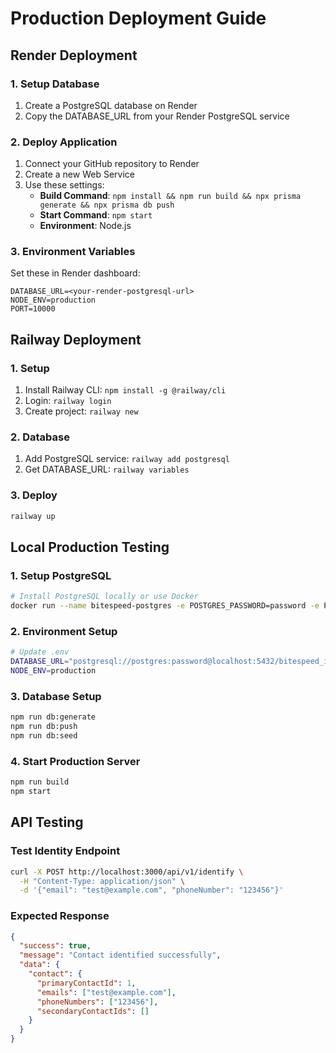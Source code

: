 # Production Deployment Guide

## Render Deployment

### 1. Setup Database
1. Create a PostgreSQL database on Render
2. Copy the DATABASE_URL from your Render PostgreSQL service

### 2. Deploy Application
1. Connect your GitHub repository to Render
2. Create a new Web Service
3. Use these settings:
   - **Build Command**: `npm install && npm run build && npx prisma generate && npx prisma db push`
   - **Start Command**: `npm start`
   - **Environment**: Node.js

### 3. Environment Variables
Set these in Render dashboard:
```
DATABASE_URL=<your-render-postgresql-url>
NODE_ENV=production
PORT=10000
```

## Railway Deployment

### 1. Setup
1. Install Railway CLI: `npm install -g @railway/cli`
2. Login: `railway login`
3. Create project: `railway new`

### 2. Database
1. Add PostgreSQL service: `railway add postgresql`
2. Get DATABASE_URL: `railway variables`

### 3. Deploy
```bash
railway up
```

## Local Production Testing

### 1. Setup PostgreSQL
```bash
# Install PostgreSQL locally or use Docker
docker run --name bitespeed-postgres -e POSTGRES_PASSWORD=password -e POSTGRES_DB=bitespeed_identity -p 5432:5432 -d postgres:15
```

### 2. Environment Setup
```bash
# Update .env
DATABASE_URL="postgresql://postgres:password@localhost:5432/bitespeed_identity"
NODE_ENV=production
```

### 3. Database Setup
```bash
npm run db:generate
npm run db:push
npm run db:seed
```

### 4. Start Production Server
```bash
npm run build
npm start
```

## API Testing

### Test Identity Endpoint
```bash
curl -X POST http://localhost:3000/api/v1/identify \
  -H "Content-Type: application/json" \
  -d '{"email": "test@example.com", "phoneNumber": "123456"}'
```

### Expected Response
```json
{
  "success": true,
  "message": "Contact identified successfully",
  "data": {
    "contact": {
      "primaryContactId": 1,
      "emails": ["test@example.com"],
      "phoneNumbers": ["123456"],
      "secondaryContactIds": []
    }
  }
}
```
